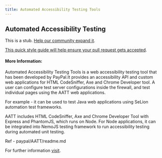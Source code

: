```yaml
---
title: Automated Accessibility Testing Tools
---
```

## Automated Accessibility Testing

This is a stub. <a href='https://github.com/freecodecamp/guides/tree/master/src/pages/accessibility/automated-testing/index.md' target='_blank' rel='nofollow'>Help our community expand it</a>.

<a href='https://github.com/freecodecamp/guides/blob/master/README.md' target='_blank' rel='nofollow'>This quick style guide will help ensure your pull request gets accepted</a>.

<!-- The article goes here, in GitHub-flavored Markdown. Feel free to add YouTube videos, images, and CodePen/JSBin embeds  -->

#### More Information:
<!-- Please add any articles you think might be helpful to read before writing the article -->
Automated Accessibility Testing Tools is a web accessibility testing tool that has been developed by PayPal.It provides an accessibility API and custom web applications for HTML CodeSniffer, Axe and Chrome Developer tool. A user can configure test server configurations inside the firewall, and test individual pages using the AATT web applications.

For example - it can be used to test Java web applications using SeLion automation test frameworks.

AATT includes HTML CodeSniffer, Axe and Chrome Developer Tool with Express and PhantomJS, which runs on Node. For Node applications, it can be integrated into NemoJS testing framework to run accessibility testing during automated unit testing.

Ref - paypal/AATT/readme.md

For further information <a href="https://github.com/paypal/AATT">visit</a>.
